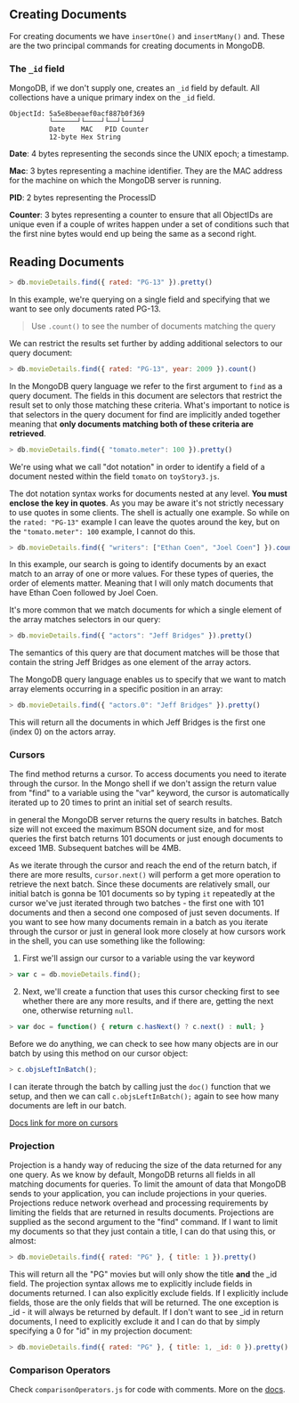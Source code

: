 ## Creating Documents

For creating documents we have `insertOne()` and `insertMany()` and. These are the two principal commands for creating documents in MongoDB. 

### The `_id` field

MongoDB, if we don't supply one, creates an `_id` field by
default. All collections have a unique primary index on the `_id` field. 

```
ObjectId: 5a5e8beeaef0acf887b0f369
          └──────┘└────┘└──┘└────┘
          Date    MAC   PID Counter
          12-byte Hex String
```
**Date**: 4 bytes representing the seconds since the UNIX epoch; a timestamp.

**Mac**: 3 bytes representing a machine identifier. They are the MAC address for the machine on which the
MongoDB server is running.

**PID**: 2 bytes representing the ProcessID

**Counter**: 3 bytes representing a counter to ensure that
all ObjectIDs are unique even if a couple of writes happen under a set of conditions such that the first nine bytes would end up being the same as a second right.

## Reading Documents

```javascript
> db.movieDetails.find({ rated: "PG-13" }).pretty()
```
In this example, we're querying on a single field and specifying that we want to see only documents rated PG-13.
 > Use `.count()` to see the number of documents matching the query
 
We can restrict the results set further by adding additional selectors to our query document:

```javascript
> db.movieDetails.find({ rated: "PG-13", year: 2009 }).count()
```
In the MongoDB query language we refer to the first argument
to `find` as a query document.
The fields in this document are selectors that restrict the result set to only those matching these criteria. What's important to notice is that selectors in the query document for find are implicitly anded together meaning that **only documents matching both of these criteria are
retrieved**.

```javascript
> db.movieDetails.find({ "tomato.meter": 100 }).pretty()
```
We're using what we call "dot notation" in order to identify a field of a document nested within the field `tomato` on `toyStory3.js`.

The dot notation syntax works for documents nested at any level. **You must enclose the key in quotes**. As you may be aware it's not strictly necessary to use quotes in some clients. The shell is actually one example. So
while on the `rated: "PG-13"` example I can leave the quotes around the key, but on the `"tomato.meter": 100` example, I cannot do this.

```javascript
> db.movieDetails.find({ "writers": ["Ethan Coen", "Joel Coen"] }).count()
```

In this example, our search is going to identify documents by an exact match to an array of one or more values. For these types of queries, the order of elements matter. Meaning that I will only match documents that have Ethan Coen followed by Joel Coen.

It's more common that we match documents for which a single element of the array matches selectors in our query:

```javascript
> db.movieDetails.find({ "actors": "Jeff Bridges" }).pretty()
```
The semantics of this query are that document matches will be those that contain the string Jeff Bridges as one element of the array actors.

The MongoDB query language enables us to specify that we want to match array elements occurring in a specific position in an array:

```javascript
> db.movieDetails.find({ "actors.0": "Jeff Bridges" }).pretty()
```

This will return all the documents in which Jeff Bridges is the first one (index 0) on the actors array.

### Cursors

The find method returns a cursor. To access documents you
need to iterate through the cursor. In the Mongo shell if we don't assign the return value from "find" to a variable using the "var" keyword, the cursor is automatically iterated up to 20 times to
print an initial set of search results.

in general the MongoDB server returns the query results in batches. Batch size will not exceed the maximum BSON document size, and for most queries the first batch returns 101 documents or just enough documents to exceed 1MB. Subsequent batches will be 4MB. 

As we iterate through the cursor and reach the end of the return batch, if there are more results, `cursor.next()` will perform a
get more operation to retrieve the next batch. Since these documents are relatively small, our initial batch is gonna be 101 documents so by typing `it` repeatedly at the cursor we've just
iterated through two batches - the first one with 101 documents and then a second one composed of just seven documents. If you want to see how many documents remain in a batch as you iterate through
the cursor or just in general look more closely at how cursors work in the shell, you can use something like the following:

1. First we'll assign our cursor to a variable using the var keyword

```javascript
> var c = db.movieDetails.find();
```
2. Next, we'll create a function that uses this cursor checking first to see whether there are any more results, and if there are, getting the next one, otherwise returning `null`.

```javascript
> var doc = function() { return c.hasNext() ? c.next() : null; }
```

Before we do anything, we can check to see how many objects are
in our batch by using this method on our cursor object:

```javascript
> c.objsLeftInBatch();
```

I can iterate through the batch by calling just the `doc()` function that we setup, and then we can call `c.objsLeftInBatch();`
again to see how many documents are left in our batch.

[Docs link for more on cursors](https://docs.mongodb.com/manual/reference/method/js-cursor/index.html)

### Projection

Projection is a handy way of reducing the size of the data returned
for any one query. As we know by default, MongoDB returns all fields in all matching documents for queries. To limit the amount of data that MongoDB sends to your application, you can include
projections in your queries. Projections reduce network overhead and processing requirements by limiting the fields that are returned in results documents. Projections are supplied as the second argument to the "find" command. If I want to limit my documents so that they just contain a title, I can do that using
this, or almost:

```javascript
> db.movieDetails.find({ rated: "PG" }, { title: 1 }).pretty()
``` 

This will return all the "PG" movies but will only show the title **and** the _id field. The projection syntax allows me to explicitly include fields in documents returned. I can also
explicitly exclude fields. If I explicitly include fields, those are the only fields that will be returned. The one exception is _id - it will always be returned by default. If I don't want to see
_id in return documents, I need to explicitly exclude it and I can do that by simply specifying a 0 for "id" in my projection document:

```javascript
> db.movieDetails.find({ rated: "PG" }, { title: 1, _id: 0 }).pretty()
``` 

### Comparison Operators

Check `comparisonOperators.js` for code with comments. More on the [docs](https://docs.mongodb.com/manual/reference/operator/query/).

